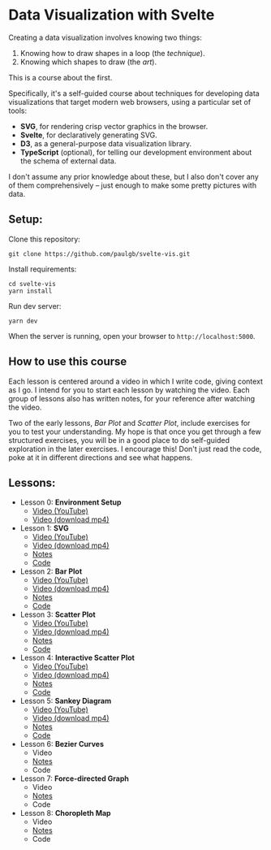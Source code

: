 # Data Visualization with Svelte

Creating a data visualization involves knowing two things:
1. Knowing how to draw shapes in a loop (the _technique_).
2. Knowing which shapes to draw (the _art_).

This is a course about the first.

Specifically, it's a self-guided course about techniques for developing data visualizations that target modern web browsers, using a particular set of tools:

- **SVG**, for rendering crisp vector graphics in the browser.
- **Svelte**, for declaratively generating SVG.
- **D3**, as a general-purpose data visualization library.
- **TypeScript** (optional), for telling our development environment about the schema of external data.

I don't assume any prior knowledge about these, but I also don't cover any of them comprehensively &ndash; just enough to make some pretty pictures with data.

## Setup:

Clone this repository:

    git clone https://github.com/paulgb/svelte-vis.git

Install requirements:

    cd svelte-vis
    yarn install

Run dev server:

    yarn dev

When the server is running, open your browser to `http://localhost:5000`.

## How to use this course

Each lesson is centered around a video in which I write code, giving context as I go. I intend for you to start each lesson by watching the video. Each group of lessons also has written notes, for your reference after watching the video.

Two of the early lessons, _Bar Plot_ and _Scatter Plot_, include exercises for you to test your understanding. My hope is that once you get through a few structured exercises, you will be in a good place to do self-guided exploration in the later exercises. I encourage this! Don't just read the code, poke at it in different directions and see what happens.

## Lessons:

- Lesson 0: **Environment Setup**
    - [Video (YouTube)](https://youtu.be/tm2K3aOH9fI)
    - [Video (download mp4)](https://svelte-vis.s3.amazonaws.com/svelte-00-intro.mp4)
- Lesson 1: **SVG**
    - [Video (YouTube)](https://youtu.be/IccaesM1_uM)
    - [Video (download mp4)](https://svelte-vis.s3.amazonaws.com/svelte-01-svg.mp4)
    - [Notes](/notes-svg.md)
    - [Code](/src/01-svg.svelte)
- Lesson 2: **Bar Plot**
    - [Video (YouTube)](https://youtu.be/cs7mvhH4uls)
    - [Video (download mp4)](https://svelte-vis.s3.amazonaws.com/svelte-02-bar.mp4)
    - [Notes](/notes-bar.md)
    - [Code](/src/02-bar.svelte)
- Lesson 3: **Scatter Plot**
    - [Video (YouTube)](https://youtu.be/aa2ASVLqReY)
    - [Video (download mp4)](https://svelte-vis.s3.amazonaws.com/svelte-03-scatter.mp4)
    - [Notes](/notes-scatter.md)
    - [Code](/src/03-scatter.svelte)
- Lesson 4: **Interactive Scatter Plot**
    - [Video (YouTube)](https://youtu.be/f-oPZ5REcZc)
    - [Video (download mp4)](https://svelte-vis.s3.amazonaws.com/svelte-04-scatter-interactive.mp4)
    - [Notes](/notes-scatter-interactive.md)
    - [Code](/src/04-scatter-interactive)
- Lesson 5: **Sankey Diagram**
    - [Video (YouTube)](https://youtu.be/2JpkPO5R2l4)
    - [Video (download mp4)](https://svelte-vis.s3.amazonaws.com/svelte-05-sankey.mp4)
    - [Notes](/notes-sankey.md)
    - [Code](/src/05-sankey.svelte)
- Lesson 6: **Bezier Curves**
    - Video
    - [Notes](/notes-sankey.md)
    - Code
- Lesson 7: **Force-directed Graph**
    - Video
    - [Notes](/notes-force.md)
    - Code
- Lesson 8: **Choropleth Map**
    - Video
    - [Notes](/notes-choropleth.md)
    - Code

